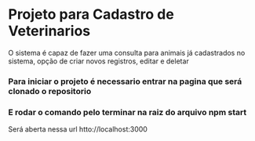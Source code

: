 # Projeto para Cadastro de Veterinarios

O sistema é capaz de fazer uma consulta para animais já cadastrados no sistema, opção de criar novos registros, editar e deletar

### Para iniciar o projeto é necessario entrar na pagina que será clonado o repositorio
### E rodar o comando pelo terminar na raiz do arquivo npm start
Será aberta nessa url htto://localhost:3000
